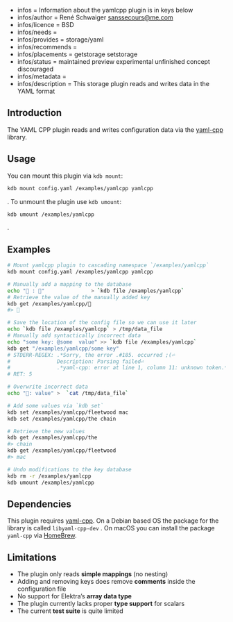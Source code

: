 - infos = Information about the yamlcpp plugin is in keys below
- infos/author = René Schwaiger <sanssecours@me.com>
- infos/licence = BSD
- infos/needs =
- infos/provides = storage/yaml
- infos/recommends =
- infos/placements = getstorage setstorage
- infos/status = maintained preview experimental unfinished concept discouraged
- infos/metadata =
- infos/description = This storage plugin reads and writes data in the YAML format

## Introduction

The YAML CPP plugin reads and writes configuration data via the [yaml-cpp][] library.

## Usage

You can mount this plugin via `kdb mount`:

```sh
kdb mount config.yaml /examples/yamlcpp yamlcpp
```

. To unmount the plugin use  `kdb umount`:

```sh
kdb umount /examples/yamlcpp
```

.

## Examples

```sh
# Mount yamlcpp plugin to cascading namespace `/examples/yamlcpp`
kdb mount config.yaml /examples/yamlcpp yamlcpp

# Manually add a mapping to the database
echo "🔑 : 🐳"               > `kdb file /examples/yamlcpp`
# Retrieve the value of the manually added key
kdb get /examples/yamlcpp/🔑
#> 🐳

# Save the location of the config file so we can use it later
echo `kdb file /examples/yamlcpp` > /tmp/data_file
# Manually add syntactically incorrect data
echo "some key: @some  value" >> `kdb file /examples/yamlcpp`
kdb get "/examples/yamlcpp/some key"
# STDERR-REGEX: .*Sorry, the error .#185. occurred ;(⏎
#               Description: Parsing failed⏎
#               .*yaml-cpp: error at line 1, column 11: unknown token.*
# RET: 5

# Overwrite incorrect data
echo "🔑: value" >  `cat /tmp/data_file`

# Add some values via `kdb set`
kdb set /examples/yamlcpp/fleetwood mac
kdb set /examples/yamlcpp/the chain

# Retrieve the new values
kdb get /examples/yamlcpp/the
#> chain
kdb get /examples/yamlcpp/fleetwood
#> mac

# Undo modifications to the key database
kdb rm -r /examples/yamlcpp
kdb umount /examples/yamlcpp
```

## Dependencies

This plugin requires [yaml-cpp][]. On a Debian based OS the package for the library is called `libyaml-cpp-dev` . On macOS you can install the package `yaml-cpp` via [HomeBrew](https://brew.sh).

## Limitations

- The plugin only reads **simple mappings** (no nesting)
- Adding and removing keys does remove **comments** inside the configuration file
- No support for Elektra’s **array data type**
- The plugin currently lacks proper **type support** for scalars
- The current **test suite** is quite limited

[yaml-cpp]: https://github.com/jbeder/yaml-cpp
